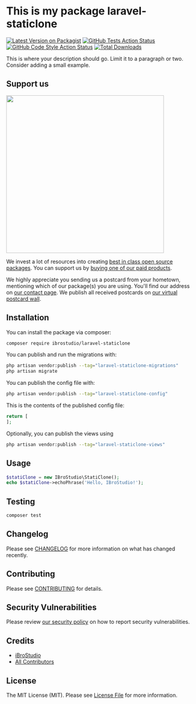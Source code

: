 # This is my package laravel-staticlone

[![Latest Version on Packagist](https://img.shields.io/packagist/v/ibrostudio/laravel-staticlone.svg?style=flat-square)](https://packagist.org/packages/ibrostudio/laravel-staticlone)
[![GitHub Tests Action Status](https://img.shields.io/github/actions/workflow/status/ibrostudio/laravel-staticlone/run-tests.yml?branch=main&label=tests&style=flat-square)](https://github.com/ibrostudio/laravel-staticlone/actions?query=workflow%3Arun-tests+branch%3Amain)
[![GitHub Code Style Action Status](https://img.shields.io/github/actions/workflow/status/ibrostudio/laravel-staticlone/fix-php-code-style-issues.yml?branch=main&label=code%20style&style=flat-square)](https://github.com/ibrostudio/laravel-staticlone/actions?query=workflow%3A"Fix+PHP+code+style+issues"+branch%3Amain)
[![Total Downloads](https://img.shields.io/packagist/dt/ibrostudio/laravel-staticlone.svg?style=flat-square)](https://packagist.org/packages/ibrostudio/laravel-staticlone)

This is where your description should go. Limit it to a paragraph or two. Consider adding a small example.

## Support us

[<img src="https://github-ads.s3.eu-central-1.amazonaws.com/laravel-staticlone.jpg?t=1" width="419px" />](https://spatie.be/github-ad-click/laravel-staticlone)

We invest a lot of resources into creating [best in class open source packages](https://spatie.be/open-source). You can support us by [buying one of our paid products](https://spatie.be/open-source/support-us).

We highly appreciate you sending us a postcard from your hometown, mentioning which of our package(s) you are using. You'll find our address on [our contact page](https://spatie.be/about-us). We publish all received postcards on [our virtual postcard wall](https://spatie.be/open-source/postcards).

## Installation

You can install the package via composer:

```bash
composer require ibrostudio/laravel-staticlone
```

You can publish and run the migrations with:

```bash
php artisan vendor:publish --tag="laravel-staticlone-migrations"
php artisan migrate
```

You can publish the config file with:

```bash
php artisan vendor:publish --tag="laravel-staticlone-config"
```

This is the contents of the published config file:

```php
return [
];
```

Optionally, you can publish the views using

```bash
php artisan vendor:publish --tag="laravel-staticlone-views"
```

## Usage

```php
$statiClone = new IBroStudio\StatiClone();
echo $statiClone->echoPhrase('Hello, IBroStudio!');
```

## Testing

```bash
composer test
```

## Changelog

Please see [CHANGELOG](CHANGELOG.md) for more information on what has changed recently.

## Contributing

Please see [CONTRIBUTING](CONTRIBUTING.md) for details.

## Security Vulnerabilities

Please review [our security policy](../../security/policy) on how to report security vulnerabilities.

## Credits

- [iBroStudio](https://github.com/iBroStudio)
- [All Contributors](../../contributors)

## License

The MIT License (MIT). Please see [License File](LICENSE.md) for more information.
